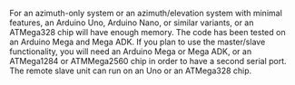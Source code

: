 
For an azimuth-only system or an azimuth/elevation system with minimal features, an Arduino Uno, Arduino Nano, or similar variants, or an ATMega328 chip will have enough memory.  The code has been tested on an Arduino Mega and Mega ADK.  If you plan to use the master/slave functionality, you will need an Arduino Mega or Mega ADK, or an ATMega1284 or ATMMega2560 chip in order to have a second serial port.  The remote slave unit can run on an Uno or an ATMega328 chip.
